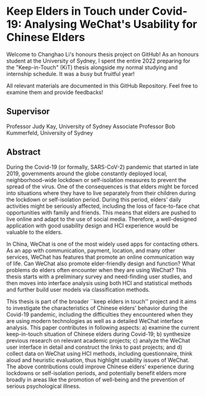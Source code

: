 # Keep Elders in Touch under Covid-19: Analysing WeChat's Usability for Chinese Elders

Welcome to Changhao Li's honours thesis project on GitHub! As an honours student at the University of Sydney, I spent the entire 2022 preparing for the "Keep-in-Touch" (KiT) thesis alongside my normal studying and internship schedule. It was a busy but fruitful year!

All relevant materials are documented in this GitHub Repository. Feel free to examine them and provide feedbacks!


## Supervisor
Professor Judy Kay, University of Sydney
Associate Professor Bob Kummerfeld, University of Sydney

## Abstract
During the Covid-19 (or formally, SARS-CoV-2) pandemic that started in late 2019, governments around the globe constantly deployed local, neighborhood-wide lockdown or self-isolation measures to prevent the spread of the virus. One of the consequences is that elders might be forced into situations where they have to live separately from their children during the lockdown or self-isolation period. During this period, elders' daily activities might be seriously affected, including the loss of face-to-face chat opportunities with family and friends. This means that elders are pushed to live online and adapt to the use of social media. Therefore, a well-designed application with good usability design and HCI experience would be valuable to the elders.

In China, WeChat is one of the most widely used apps for contacting others. As an app with communication, payment, location, and many other services, WeChat has features that promote an online communication way of life. Can WeChat also promote elder-friendly design and function? What problems do elders often encounter when they are using WeChat? This thesis starts with a preliminary survey and need-finding user studies, and then moves into interface analysis using both HCI and statistical methods and further build user models via classification methods.

This thesis is part of the broader ``keep elders in touch'' project and it aims to investigate the characteristics of Chinese elders' behavior during the Covid-19 pandemic, including the difficulties they encountered when they are using modern technologies as well as a detailed WeChat interface analysis. This paper contributes in following aspects: a) examine the current keep-in-touch situation of Chinese elders during Covid-19; b) synthesize previous research on relevant academic projects; c) analyze the WeChat user interface in detail and construct the links to past projects; and d) collect data on WeChat using HCI methods, including questionnaire, think aloud and heuristic evaluation, thus highlight usability issues of WeChat. The above contributions could improve Chinese elders' experience during lockdowns or self-isolation periods, and potentially benefit elders more broadly in areas like the promotion of well-being and the prevention of serious psychological illness.
